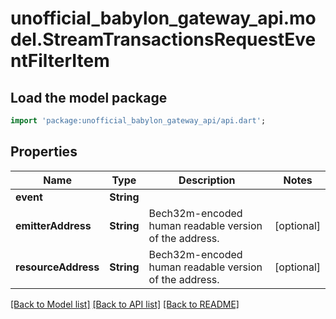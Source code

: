 # unofficial_babylon_gateway_api.model.StreamTransactionsRequestEventFilterItem

## Load the model package
```dart
import 'package:unofficial_babylon_gateway_api/api.dart';
```

## Properties
Name | Type | Description | Notes
------------ | ------------- | ------------- | -------------
**event** | **String** |  | 
**emitterAddress** | **String** | Bech32m-encoded human readable version of the address. | [optional] 
**resourceAddress** | **String** | Bech32m-encoded human readable version of the address. | [optional] 

[[Back to Model list]](../README.md#documentation-for-models) [[Back to API list]](../README.md#documentation-for-api-endpoints) [[Back to README]](../README.md)


